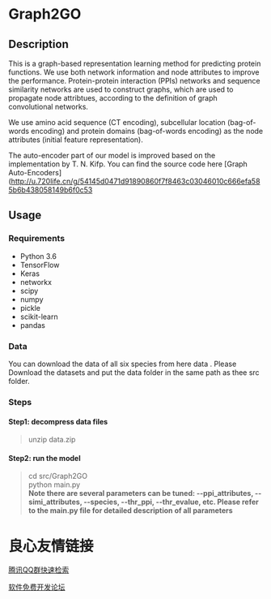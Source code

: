 # Graph2GO
## Description
This is a graph-based representation learning method for predicting protein functions. We use both network information and node attributes to improve the performance. Protein-protein interaction (PPIs) networks and sequence similarity networks are used to construct graphs, which are used to propagate node attribtues, according to the definition of graph convolutional networks.

We use amino acid sequence (CT encoding), subcellular location (bag-of-words encoding) and protein domains (bag-of-words encoding) as the node attributes (initial feature representation).

The auto-encoder part of our model is improved based on the implementation by T. N. Kifp. You can find the source code here [Graph Auto-Encoders](http://u.720life.cn/g/54145d0471d91890860f7f8463c03046010c666efa585b6b438058149b6f0c53  

## Usage
### Requirements
- Python 3.6
- TensorFlow
- Keras
- networkx
- scipy
- numpy
- pickle
- scikit-learn
- pandas

### Data
You can download the data of all six species from here  data . Please Download the datasets and put the data folder in the same path as thee src folder.

### Steps
#### Step1: decompress data files
> unzip data.zip

#### Step2: run the model
> cd src/Graph2GO     
> python main.py    
> **Note there are several parameters can be tuned: --ppi_attributes, --simi_attributes, --species, --thr_ppi, --thr_evalue, etc. Please refer to the main.py file for detailed description of all parameters**



 # 良心友情链接

[腾讯QQ群快速检索](http://u.720life.cn/s/8cf73f7c)

[软件免费开发论坛](http://u.720life.cn/s/bbb01dc0)